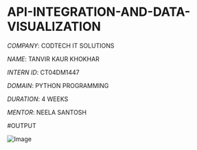 # API-INTEGRATION-AND-DATA-VISUALIZATION

*COMPANY*: CODTECH IT SOLUTIONS

*NAME*: TANVIR KAUR KHOKHAR

*INTERN ID*: CT04DM1447

*DOMAIN*: PYTHON PROGRAMMING

*DURATION*: 4 WEEKS

*MENTOR*: NEELA SANTOSH

#OUTPUT

![Image](https://github.com/user-attachments/assets/65bf9d92-b4af-43be-9d46-af3d399de326)


